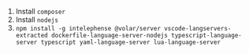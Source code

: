 1. Install `composer`
2. Install `nodejs`
3. `npm install -g intelephense @volar/server vscode-langservers-extracted dockerfile-language-server-nodejs typescript-language-server typescript yaml-language-server lua-language-server`

